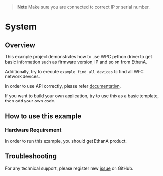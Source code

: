 
> **Note**
> Make sure you are connected to correct IP or serial number.

# System

## Overview

This example project demonstrates how to use WPC python driver to get basic information 
such as firmware version, IP and so on from EthanA.

Additionally, try to execute `example_find_all_devices` to find all WPC network devices.

In order to use API correctly, please refer [documentation](https://wpc-systems-ltd.github.io/WPC_Python_driver_release/).

If you want to build your own application, try to use this as a basic template, then add your own code.

## How to use this example

### Hardware Requirement

In order to run this example, you should get EthanA product. 

## Troubleshooting

For any technical support, please register new [issue](https://github.com/WPC-Systems-Ltd/WPC_Python_driver_release/issues) on GitHub.